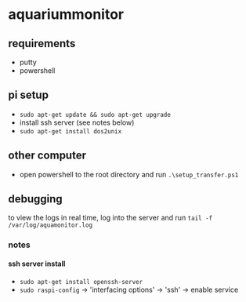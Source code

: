 # aquariummonitor

## requirements
- putty
- powershell

## pi setup
- `sudo apt-get update && sudo apt-get upgrade`
- install ssh server (see notes below)
- `sudo apt-get install dos2unix`

## other computer
- open powershell to the root directory and run `.\setup_transfer.ps1`

## debugging
to view the logs in real time, log into the server and run `tail -f /var/log/aquamonitor.log`


### notes
#### ssh server install
- `sudo apt-get install openssh-server`
- `sudo raspi-config` -> 'interfacing options' -> 'ssh' -> enable service